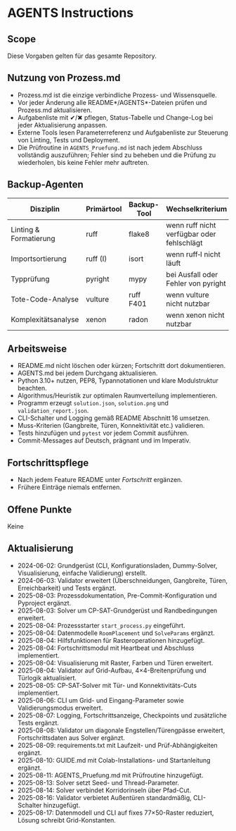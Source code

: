 # AGENTS Instructions

## Scope
Diese Vorgaben gelten für das gesamte Repository.

## Nutzung von Prozess.md
- Prozess.md ist die einzige verbindliche Prozess- und Wissensquelle.
- Vor jeder Änderung alle README*/AGENTS*-Dateien prüfen und Prozess.md aktualisieren.
- Aufgabenliste mit ✔/✖ pflegen, Status-Tabelle und Change-Log bei jeder Aktualisierung anpassen.
- Externe Tools lesen Parameterreferenz und Aufgabenliste zur Steuerung von Linting, Tests und Deployment.
- Die Prüfroutine in `AGENTS_Pruefung.md` ist nach jedem Abschluss vollständig auszuführen; Fehler sind zu beheben und die Prüfung zu wiederholen, bis keine Fehler mehr auftreten.

## Backup-Agenten
| Disziplin            | Primärtool | Backup-Tool | Wechselkriterium                         |
|----------------------|-----------|-------------|-----------------------------------------|
| Linting & Formatierung| ruff      | flake8      | wenn ruff nicht verfügbar oder fehlschlägt |
| Importsortierung     | ruff (I)  | isort       | wenn ruff‑I nicht läuft                 |
| Typprüfung           | pyright   | mypy        | bei Ausfall oder Fehler von pyright     |
| Tote-Code-Analyse    | vulture   | ruff F401   | wenn vulture nicht nutzbar              |
| Komplexitätsanalyse  | xenon     | radon       | wenn xenon nicht nutzbar                |

## Arbeitsweise
- README.md nicht löschen oder kürzen; Fortschritt dort dokumentieren.
- AGENTS.md bei jedem Durchgang aktualisieren.
- Python 3.10+ nutzen, PEP8, Typannotationen und klare Modulstruktur beachten.
- Algorithmus/Heuristik zur optimalen Raumverteilung implementieren.
- Programm erzeugt `solution.json`, `solution.png` und `validation_report.json`.
- CLI-Schalter und Logging gemäß README Abschnitt 16 umsetzen.
- Muss-Kriterien (Gangbreite, Türen, Konnektivität etc.) validieren.
- Tests hinzufügen und `pytest` vor jedem Commit ausführen.
- Commit-Messages auf Deutsch, prägnant und im Imperativ.

## Fortschrittspflege
- Nach jedem Feature README unter *Fortschritt* ergänzen.
- Frühere Einträge niemals entfernen.

## Offene Punkte
Keine

## Aktualisierung
- 2024-06-02: Grundgerüst (CLI, Konfigurationsladen, Dummy-Solver, Visualisierung, einfache Validierung) erstellt.
- 2024-06-03: Validator erweitert (Überschneidungen, Gangbreite, Türen, Erreichbarkeit) und Tests ergänzt.
- 2025-08-03: Prozessdokumentation, Pre-Commit-Konfiguration und Pyproject ergänzt.
- 2025-08-03: Solver um CP-SAT-Grundgerüst und Randbedingungen erweitert.
- 2025-08-04: Prozessstarter `start_process.py` eingeführt.
- 2025-08-04: Datenmodelle `RoomPlacement` und `SolveParams` ergänzt.
- 2025-08-04: Hilfsfunktionen für Rasteroperationen hinzugefügt.
- 2025-08-04: Fortschrittsmodul mit Heartbeat und Abschluss implementiert.
- 2025-08-04: Visualisierung mit Raster, Farben und Türen erweitert.
- 2025-08-04: Validator auf Grid-Aufbau, 4×4-Breitenprüfung und Türlogik aktualisiert.
- 2025-08-05: CP-SAT-Solver mit Tür- und Konnektivitäts-Cuts implementiert.
- 2025-08-06: CLI um Grid- und Eingang-Parameter sowie Validierungsmodus erweitert.
- 2025-08-07: Logging, Fortschrittsanzeige, Checkpoints und zusätzliche Tests ergänzt.
- 2025-08-08: Validator um diagonale Engstellen/Türengpässe erweitert, Fortschrittsdaten aus Solver ergänzt.
- 2025-08-09: requirements.txt mit Laufzeit- und Prüf-Abhängigkeiten ergänzt.
- 2025-08-10: GUIDE.md mit Colab-Installations- und Startanleitung ergänzt.
- 2025-08-11: AGENTS_Pruefung.md mit Prüfroutine hinzugefügt.
- 2025-08-13: Solver setzt Seed- und Thread-Parameter.
- 2025-08-14: Solver verbindet Korridorinseln über Pfad-Cut.
- 2025-08-16: Validator verbietet Außentüren standardmäßig, CLI-Schalter hinzugefügt.
- 2025-08-17: Datenmodell und CLI auf fixes 77×50-Raster reduziert, Lösung schreibt Grid-Konstanten.
